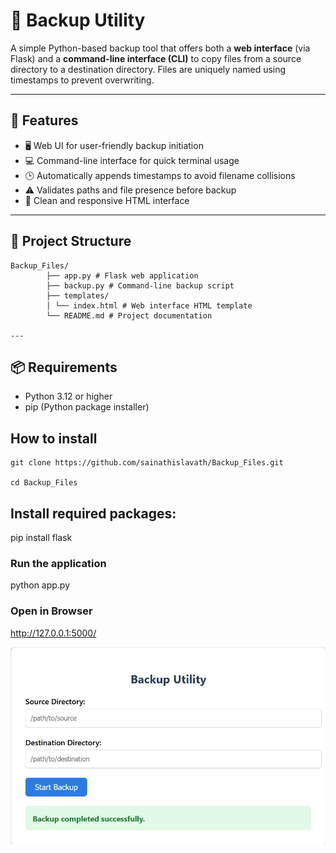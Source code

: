 # 📁 Backup Utility

A simple Python-based backup tool that offers both a **web interface** (via Flask) and a **command-line interface (CLI)** to copy files from a source directory to a destination directory. Files are uniquely named using timestamps to prevent overwriting.

---

## 🔧 Features

- 🖥️ Web UI for user-friendly backup initiation
- 💻 Command-line interface for quick terminal usage
- 🕒 Automatically appends timestamps to avoid filename collisions
- ⚠️ Validates paths and file presence before backup
- 📐 Clean and responsive HTML interface

---

## 📁 Project Structure
```
Backup_Files/ 
        ├── app.py # Flask web application 
        ├── backup.py # Command-line backup script 
        ├── templates/ 
        │ └── index.html # Web interface HTML template 
        └── README.md # Project documentation

---
```
## 📦 Requirements

- Python 3.12 or higher
- pip (Python package installer)

## How to install
```
git clone https://github.com/sainathislavath/Backup_Files.git

cd Backup_Files
```
## Install required packages:

pip install flask

### Run the application

python app.py

### Open in Browser

http://127.0.0.1:5000/

![alt Backup Files](image.png)